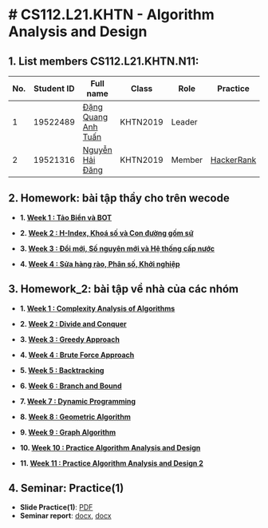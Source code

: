 # # CS112.L21.KHTN - Algorithm Analysis and Design
## 1. List members CS112.L21.KHTN.N11:
| No. | Student ID | Full name | Class | Role | Practice |
| --- | --- | --- | --- | --- | --- |
| 1 | 19522489 | [Đặng Quang Anh Tuấn](https://github.com/danganhtuan3738) | KHTN2019 | Leader |     |
| 2 | 19521316 | [Nguyễn Hải Đăng](https://github.com/bdts1547) | KHTN2019 | Member | [HackerRank](https://www.hackerrank.com/nguyendang1547?hr_r=1) |


## 2. Homework: bài tập thầy cho trên wecode
 - **1. [Week 1 : Tảo Biển và BOT](https://github.com/bdts1547/CS112.L21.KHTN_N11/tree/main/Homework/Week01)**
 
 - **2. [Week 2 : H-Index, Khoá số và Con đường gốm sứ](https://github.com/bdts1547/CS112.L21.KHTN_N11/tree/main/Homework/Week02)**
 
 - **3. [Week 3 : Đổi mới, Số nguyên mới và Hệ thống cấp nước](https://github.com/bdts1547/CS112.L21.KHTN_N11/tree/main/Homework/Week3)**
 
 - **4. [Week 4 : Sửa hàng rào, Phân số, Khởi nghiệp](https://github.com/bdts1547/CS112.L21.KHTN_N11/tree/main/Homework/Week4)**

## 3. Homework_2: bài tập về nhà của các nhóm
 - **1. [Week 1 : Complexity Analysis of Algorithms](https://github.com/bdts1547/CS112.L21.KHTN_N11/tree/main/Homework_2/Week01)**
 
 - **2. [Week 2 : Divide and Conquer](https://github.com/bdts1547/CS112.L21.KHTN_N11/tree/main/Homework_2/Week02)**
 
 - **3. [Week 3 : Greedy Approach](https://github.com/bdts1547/CS112.L21.KHTN_N11/tree/main/Homework_2/Week03)**
 
 - **4. [Week 4 : Brute Force Approach](https://github.com/bdts1547/CS112.L21.KHTN_N11/tree/main/Homework_2/Week04)**
 - **5. [Week 5 : Backtracking](https://github.com/bdts1547/CS112.L21.KHTN_N11/tree/main/Homework_2/Week05)**
 
 - **6. [Week 6 : Branch and Bound](https://github.com/bdts1547/CS112.L21.KHTN_N11/tree/main/Homework_2/Week06)**
 
 - **7. [Week 7 : Dynamic Programming](https://github.com/bdts1547/CS112.L21.KHTN_N11/tree/main/Homework_2/Week07)**
 
 - **8. [Week 8 : Geometric Algorithm](https://github.com/bdts1547/CS112.L21.KHTN_N11/tree/main/Homework_2/Week08)**
 - **9. [Week 9 : Graph Algorithm](https://github.com/bdts1547/CS112.L21.KHTN_N11/tree/main/Homework_2/Week09)**
 
 - **10. [Week 10 : Practice Algorithm Analysis and Design](https://github.com/bdts1547/CS112.L21.KHTN_N11/tree/main/Homework_2/Week10)**
 
 - **11. [Week 11 : Practice Algorithm Analysis and Design 2](https://github.com/bdts1547/CS112.L21.KHTN_N11/tree/main/Homework_2/Week11)**
 


## 4. Seminar: Practice(1)
- **Slide Practice(1)**: [PDF](https://github.com/bdts1547/CS112.L21.KHTN_N11/tree/main/Seminar)
- **Seminar report**: [docx](https://github.com/bdts1547/CS112.L21.KHTN_N11/tree/main/Seminar/note_seminar), [docx](https://github.com/bdts1547/CS112.L21.KHTN_N11/tree/main/Seminar/report_work)
